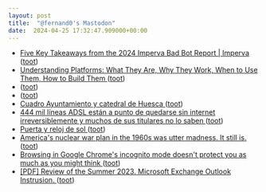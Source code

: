 ```yaml
---
layout: post
title:  "@fernand0's Mastodon"
date:  2024-04-25 17:32:47.909000+00:00
---
```

*  [Five Key Takeaways from the 2024 Imperva Bad Bot Report \| Imperva ](https://www.imperva.com/blog/five-key-takeaways-from-the-2024-imperva-bad-bot-report) ([toot](https://mastodon.social/@fernand0/112333053487113202))
*  [Understanding Platforms: What They Are, Why They Work, When to Use Them, How to Build Them ](https://www.infoq.com/presentations/platforms-social-engineering) ([toot](https://mastodon.social/@fernand0/112332782771054326))
*  [ ](https://fosstodon.org/@slp) ([toot](https://mastodon.social/@fernand0/112332779579985835))
*  [ ](https://mastodon.social/users/fernand0/statuses/112332774651973411/activity) ([toot](https://mastodon.social/users/fernand0/statuses/112332774651973411/activity))
*  [Cuadro Ayuntamiento y catedral de Huesca ](https://avecesunafoto.wordpress.com/2024/04/25/cuadro-ayuntamiento-y-catedral-de-huesca) ([toot](https://mastodon.social/@fernand0/112332758447394501))
*  [444 mil líneas ADSL están a punto de quedarse sin internet irreversiblemente y muchos de sus titulares no lo saben ](https://bandaancha.eu/articulos/444-mil-lineas-adsl-estan-punto-quedarse-1089) ([toot](https://mastodon.social/@fernand0/112332626165159028))
*  [Puerta y reloj de sol ](https://www.flickr.com/photos/fernand0/53652022197) ([toot](https://mastodon.social/@fernand0/112332544941158643))
*  [America's nuclear war plan in the 1960s was utter madness. It still is. ](https://www.motherjones.com/politics/2024/03/nuclear-war-scenario-book-siop-weapons-annie-jacobsen) ([toot](https://mastodon.social/@fernand0/112332275111625352))
*  [Browsing in Google Chrome's incognito mode doesn't protect you as much as you might think ](https://www.boston.com/news/technology/2024/04/03/browsing-in-google-chromes-incognito-mode-doesnt-protect-you-as-much-as-you-might-think) ([toot](https://mastodon.social/@fernand0/112331637754932463))
*  [[PDF] Review of the Summer 2023. Microsoft Exchange Outlook Instrusion.   ](https://www.cisa.gov/sites/default/files/2024-04/CSRB_Review_of_the_Summer_2023_MEO_Intrusion_Final_508c.pdf) ([toot](https://mastodon.social/@fernand0/112331434306532565))

